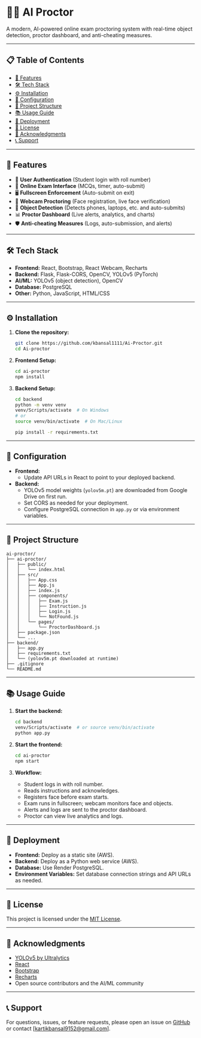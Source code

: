 # 🕵️‍♂️ AI Proctor

A modern, AI-powered online exam proctoring system with real-time object detection, proctor dashboard, and anti-cheating measures.

---

## 📋 Table of Contents

- [🚀 Features](#-features)
- [🛠 Tech Stack](#-tech-stack)
- [⚙ Installation](#-installation)
- [🔧 Configuration](#-configuration)
- [📁 Project Structure](#-project-structure)
- [📚 Usage Guide](#-usage-guide)
- [🚀 Deployment](#-deployment)
- [📄 License](#-license)
- [🙏 Acknowledgments](#-acknowledgments)
- [📞 Support](#-support)

---

## 🚀 Features

- 👤 **User Authentication** (Student login with roll number)
- 📝 **Online Exam Interface** (MCQs, timer, auto-submit)
- 🖥 **Fullscreen Enforcement** (Auto-submit on exit)
- 🎥 **Webcam Proctoring** (Face registration, live face verification)
- 🤳 **Object Detection** (Detects phones, laptops, etc. and auto-submits)
- 📊 **Proctor Dashboard** (Live alerts, analytics, and charts)
- 🛡 **Anti-cheating Measures** (Logs, auto-submission, and alerts)

---

## 🛠 Tech Stack

- **Frontend:** React, Bootstrap, React Webcam, Recharts
- **Backend:** Flask, Flask-CORS, OpenCV, YOLOv5 (PyTorch)
- **AI/ML:** YOLOv5 (object detection), OpenCV
- **Database:** PostgreSQL
- **Other:** Python, JavaScript, HTML/CSS

---

## ⚙ Installation

1. **Clone the repository:**
   ```sh
   git clone https://github.com/kbansal1111/Ai-Proctor.git
   cd Ai-proctor
   ```

2. **Frontend Setup:**
   ```sh
   cd ai-proctor
   npm install
   ```

3. **Backend Setup:**
   ```sh
   cd backend
   python -m venv venv
   venv/Scripts/activate  # On Windows
   # or
   source venv/bin/activate  # On Mac/Linux

   pip install -r requirements.txt
   ```

---

## 🔧 Configuration

- **Frontend:**  
  - Update API URLs in React to point to your deployed backend.
- **Backend:**  
  - YOLOv5 model weights (`yolov5m.pt`) are downloaded from Google Drive on first run.
  - Set CORS as needed for your deployment.
  - Configure PostgreSQL connection in `app.py` or via environment variables.

---

## 📁 Project Structure

```
ai-proctor/
├── ai-proctor/
│   ├── public/
│   │   └── index.html
│   ├── src/
│   │   ├── App.css
│   │   ├── App.js
│   │   ├── index.js
│   │   ├── components/
│   │   │   ├── Exam.js
│   │   │   ├── Instruction.js
│   │   │   ├── Login.js
│   │   │   └── NotFound.js
│   │   └── pages/
│   │       └── ProctorDashboard.js
│   ├── package.json
│   └── ...
├── backend/
│   ├── app.py
│   ├── requirements.txt
│   └── (yolov5m.pt downloaded at runtime)
├── .gitignore
└── README.md
```

---

## 📚 Usage Guide

1. **Start the backend:**
   ```sh
   cd backend
   venv/Scripts/activate  # or source venv/bin/activate
   python app.py
   ```

2. **Start the frontend:**
   ```sh
   cd ai-proctor
   npm start
   ```

3. **Workflow:**
   - Student logs in with roll number.
   - Reads instructions and acknowledges.
   - Registers face before exam starts.
   - Exam runs in fullscreen; webcam monitors face and objects.
   - Alerts and logs are sent to the proctor dashboard.
   - Proctor can view live analytics and logs.

---

## 🚀 Deployment

- **Frontend:** Deploy as a static site (AWS).
- **Backend:** Deploy as a Python web service (AWS).
- **Database:** Use Render PostgreSQL.
- **Environment Variables:** Set database connection strings and API URLs as needed.

---

## 📄 License

This project is licensed under the [MIT License](LICENSE).

---

## 🙏 Acknowledgments

- [YOLOv5 by Ultralytics](https://github.com/ultralytics/yolov5)
- [React](https://reactjs.org/)
- [Bootstrap](https://getbootstrap.com/)
- [Recharts](https://recharts.org/)
- Open source contributors and the AI/ML community

---

## 📞 Support

For questions, issues, or feature requests, please open an issue on [GitHub](https://github.com/kbansal1111/Ai-Proctor/issues) or contact [kartikbansal9152@gmail.com].
